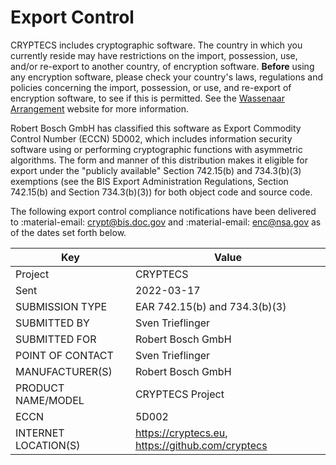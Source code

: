 # Export Control

CRYPTECS includes cryptographic software. The country in which you
currently reside may have restrictions on the import, possession, use, and/or
re-export to another country, of encryption software. **Before** using any
encryption software, please check your country's laws, regulations and policies
concerning the import, possession, or use, and re-export of encryption software,
to see if this is permitted. See the
[Wassenaar Arrangement](http://www.wassenaar.org) website for more information.

Robert Bosch GmbH has classified this software as Export Commodity Control
Number (ECCN) 5D002, which includes information security software using or
performing cryptographic functions with asymmetric algorithms. The form and
manner of this distribution makes it eligible for export under the "publicly
available" Section 742.15(b) and 734.3(b)(3) exemptions (see the BIS Export
Administration Regulations, Section 742.15(b) and Section 734.3(b)(3)) for both
object code and source code.

The following export control compliance notifications have been delivered to
:material-email: [crypt@bis.doc.gov](mailto:crypt@bis.doc.gov)
and :material-email: [enc@nsa.gov](mailto:enc@nsa.gov) as of the
dates set forth below.

| Key                  | Value                                                |
| -------------------- |------------------------------------------------------|
| Project              | CRYPTECS                                             |
| Sent                 | 2022-03-17                                           |
| SUBMISSION TYPE      | EAR 742.15(b) and 734.3(b)(3)                        |
| SUBMITTED BY         | Sven Trieflinger                                     |
| SUBMITTED FOR        | Robert Bosch GmbH                                    |
| POINT OF CONTACT     | Sven Trieflinger                                     |
| MANUFACTURER(S)      | Robert Bosch GmbH                                    |
| PRODUCT NAME/MODEL   | CRYPTECS Project                                     |
| ECCN                 | 5D002                                                |
| INTERNET LOCATION(S) | <https://cryptecs.eu>, <https://github.com/cryptecs> |

